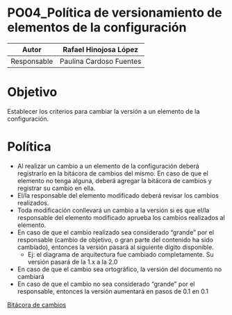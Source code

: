 # PO04_Política de versionamiento de elementos de la configuración

| Autor | Rafael Hinojosa López |
| --- | --- |
| Responsable | Paulina Cardoso Fuentes |

# Objetivo

Establecer los criterios para cambiar la versión a un elemento de la configuración. 

# Política

- Al realizar un cambio a un elemento de la configuración deberá registrarlo en la bitácora de cambios del mismo. En caso de que el elemento no tenga alguna, deberá agregar la bitácora de cambios y registrar su cambio en ella.
- El/la responsable del elemento modificado deberá revisar los cambios realizados.
- Toda modificación conllevará un cambio a la versión si es que el/la responsable del elemento modificado aprueba los cambios realizados al elemento.
- En caso de que el cambio realizado sea considerado “grande” por el responsable (cambio de objetivo, o gran parte del contenido ha sido cambiado), entonces la versión pasará al siguiente dígito disponible.
    - Ej: el diagrama de arquitectura fue cambiado completamente. Su versión pasará de la 1.x a la 2.0
- En caso de que el cambio sea ortográfico, la versión del documento no cambiará
- En caso de que el cambio no sea considerado “grande” por el responsable, entonces la versión aumentará en pasos de 0.1 en 0.1

[Bitácora de cambios](PO04_Poli%CC%81tica%20de%20versionamiento%20de%20elementos%20de%20l%209dc0aa2e083e43dab7911b28ce98979a/Bita%CC%81cora%20de%20cambios%203981283024aa4555b924e9ce90c3bd53.csv)